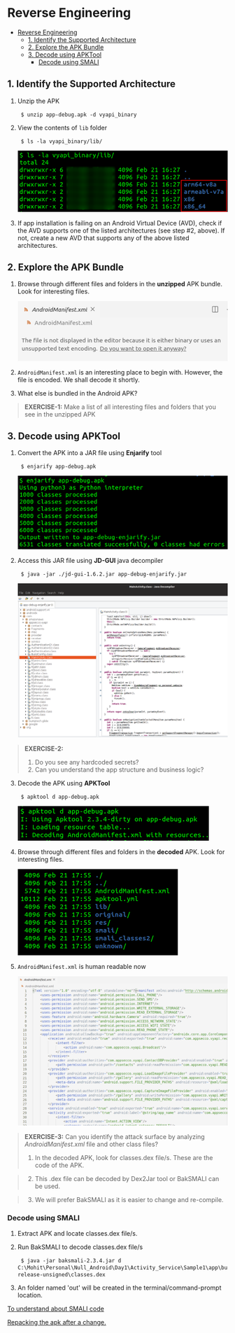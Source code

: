 # Reverse Engineering

- [Reverse Engineering](#reverse-engineering)
  - [1. Identify the Supported Architecture](#1-identify-the-supported-architecture)
  - [2. Explore the APK Bundle](#2-explore-the-apk-bundle)
  - [3. Decode using APKTool](#3-decode-using-apktool)
    - [Decode using SMALI](decode-using-smali)

## 1. Identify the Supported Architecture

1. Unzip the APK

        $ unzip app-debug.apk -d vyapi_binary

2. View the contents of `lib` folder
   
        $ ls -la vyapi_binary/lib/

    ![Supported architectures](image/1-view-architecture.png)

3. If app installation is failing on an Android Virtual Device (AVD), check if the AVD supports one of the listed architectures (see step #2, above). If not, create a new AVD that supports any of the above listed architectures.

## 2. Explore the APK Bundle

1. Browse through different files and folders in the **unzipped** APK bundle. Look for interesting files.

    ![Encoded manifest file](image/2-explore-unzipped-manifest.png)

2. `AndroidManifest.xml` is an interesting place to begin with. However, the file is encoded. We shall decode it shortly.
3. What else is bundled in the Android APK? 
   
> **EXERCISE-1:**
> Make a list of all interesting files and folders that you see in the unzipped APK 

## 3. Decode using APKTool

1. Convert the APK into a JAR file using **Enjarify** tool

        $ enjarify app-debug.apk

    ![Enjarify](image/2b-enjarify.png)

2. Access this JAR file using **JD-GUI** java decompiler

        $ java -jar ./jd-gui-1.6.2.jar app-debug-enjarify.jar

    ![Java decompiler](image/2c-java-decompiler.png)

> **EXERCISE-2:**
> 1. Do you see any hardcoded secrets?
> 2. Can you understand the app structure and business logic?

3. Decode the APK using **APKTool**

        $ apktool d app-debug.apk 

    ![APKTool](image/2d-apktool.png)

4. Browse through different files and folders in the **decoded** APK. Look for interesting files.

    ![Decoded APK](image/2e-decoded.png)

5. `AndroidManifest.xml` is human readable now

    ![Decoded Manifest](image/2f-decoded-manifest.png)

> **EXERCISE-3:**
> Can you identify the attack surface by analyzing *AndroidManifest.xml* file and other class files?
>1. In the decoded APK, look for classes.dex file/s. These are the code of the APK.

>2. This .dex file can be decoded by Dex2Jar tool or BakSMALI can be used. 

>3. We will prefer BakSMALI as it is easier to change and re-compile.

### Decode using SMALI
1. Extract APK and locate classes.dex file/s.

2. Run BakSMALI to decode classes.dex file/s
    
        $ java -jar baksmali-2.3.4.jar d C:\Mohit\Personal\Null_Android\Day1\Activity_Service\Sample1\app\build\outputs\apk\release\app-release-unsigned\classes.dex

3. An folder named 'out' will be created in the terminal/command-prompt location.

[To understand about SMALI code](pending)

[Repacking the apk after a change.](../Recompiling_APK/README.md)